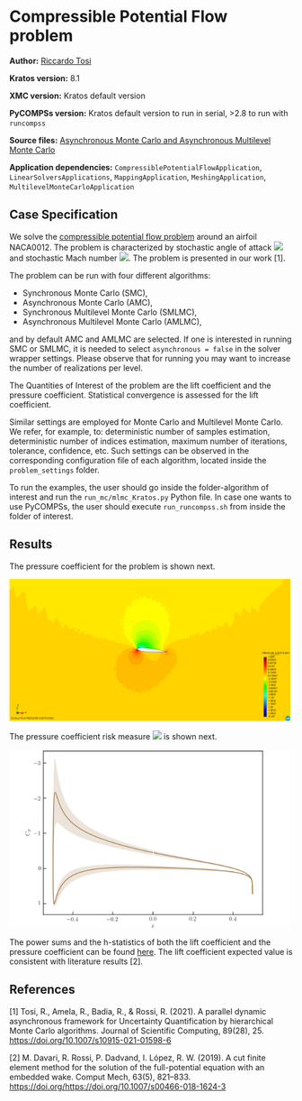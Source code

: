 # Compressible Potential Flow problem

**Author:** [Riccardo Tosi](https://github.com/riccardotosi)

**Kratos version:** 8.1

**XMC version:** Kratos default version

**PyCOMPSs version:** Kratos default version to run in serial, >2.8 to run with `runcompss`

**Source files:** [Asynchronous Monte Carlo and Asynchronous Multilevel Monte Carlo](source)

**Application dependencies:** `CompressiblePotentialFlowApplication`, `LinearSolversApplications`, `MappingApplication`, `MeshingApplication`, `MultilevelMonteCarloApplication`

## Case Specification
We solve the [compressible potential flow problem](https://github.com/KratosMultiphysics/Kratos/blob/master/applications/CompressiblePotentialFlowApplication/python_scripts/potential_flow_analysis.py) around an airfoil NACA0012. The problem is characterized by stochastic angle of attack <img src="https://render.githubusercontent.com/render/math?math=\alpha\sim\mathcal{N}(5.0,0.05)"> and stochastic Mach number <img src="https://render.githubusercontent.com/render/math?math=M_{\infty}\sim\mathcal{N}(0.3,0.003)">. The problem is presented in our work [1].

The problem can be run with four different algorithms:

* Synchronous Monte Carlo (SMC),
* Asynchronous Monte Carlo (AMC),
* Synchronous Multilevel Monte Carlo (SMLMC),
* Asynchronous Multilevel Monte Carlo (AMLMC),

and by default AMC and AMLMC are selected. If one is interested in running SMC or SMLMC, it is needed to select `asynchronous = false` in the solver wrapper settings. Please observe that for running you may want to increase the number of realizations per level.

The Quantities of Interest of the problem are the lift coefficient and the pressure coefficient. Statistical convergence is assessed for the lift coefficient.

Similar settings are employed for Monte Carlo and Multilevel Monte Carlo. We refer, for example, to: deterministic number of samples estimation, deterministic number of indices estimation, maximum number of iterations, tolerance, confidence, etc. Such settings can be observed in the corresponding configuration file of each algorithm, located inside the `problem_settings` folder.

To run the examples, the user should go inside the folder-algorithm of interest and run the `run_mc/mlmc_Kratos.py` Python file. In case one wants to use PyCOMPSs, the user should execute `run_runcompss.sh` from inside the folder of interest.

## Results

The pressure coefficient for the problem is shown next.

<img src="data/cpf_pressure.png" alt="pressure coefficient" width="500"/>

The pressure coefficient risk measure <img src="https://render.githubusercontent.com/render/math?math=\mathbb{E}[C_p] \pm \sigma[C_p]"> is shown next.

<img src="data/cpf_expvalue_pm_stddeviation.png" alt="pressure coefficient risk measure" width="500"/>

The power sums and the h-statistics of both the lift coefficient and the pressure coefficient can be found [here](source/power_sums_outputs).
The lift coefficient expected value is consistent with literature results [2].

## References

[1] Tosi, R., Amela, R., Badia, R., & Rossi, R. (2021). A parallel dynamic asynchronous framework for Uncertainty Quantification by hierarchical Monte Carlo algorithms. Journal of Scientific Computing, 89(28), 25. https://doi.org/10.1007/s10915-021-01598-6

[2] M. Davari, R. Rossi, P. Dadvand, I. López, R. W. (2019). A cut finite element method for the solution of the full-potential equation with an embedded wake. Comput Mech, 63(5), 821–833. https://doi.org/https://doi.org/10.1007/s00466-018-1624-3
